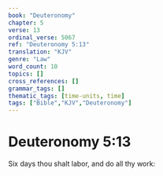 ```yaml
---
book: "Deuteronomy"
chapter: 5
verse: 13
ordinal_verse: 5067
ref: "Deuteronomy 5:13"
translation: "KJV"
genre: "Law"
word_count: 10
topics: []
cross_references: []
grammar_tags: []
thematic_tags: [time-units, time]
tags: ["Bible","KJV","Deuteronomy"]
---
```


# Deuteronomy 5:13

Six days thou shalt labor, and do all thy work:
